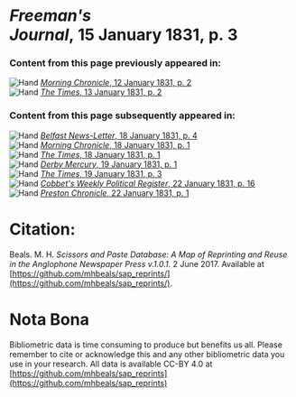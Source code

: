 # *Freeman's Journal*, 15 January 1831, p. 3  
  
### Content from this page previously appeared in:  
![Hand](http://scissorsandpaste.net/wp-content/uploads/2017/06/smallhandpointer.png) [*Morning Chronicle*, 12 January 1831, p. 2](https://mhbeals.github.io/sap_html/Morning-Chronicle/Morning-Chronicle-12-January-1831-p-2)  
![Hand](http://scissorsandpaste.net/wp-content/uploads/2017/06/smallhandpointer.png) [*The Times*, 13 January 1831, p. 2](https://mhbeals.github.io/sap_html/The-Times/The-Times-13-January-1831-p-2)  
  
### Content from this page subsequently appeared in:  
![Hand](http://scissorsandpaste.net/wp-content/uploads/2017/06/smallhandpointer.png) [*Belfast News-Letter*, 18 January 1831, p. 4](https://mhbeals.github.io/sap_html/Belfast-News-Letter/Belfast-News-Letter-18-January-1831-p-4)  
![Hand](http://scissorsandpaste.net/wp-content/uploads/2017/06/smallhandpointer.png) [*Morning Chronicle*, 18 January 1831, p. 1](https://mhbeals.github.io/sap_html/Morning-Chronicle/Morning-Chronicle-18-January-1831-p-1)  
![Hand](http://scissorsandpaste.net/wp-content/uploads/2017/06/smallhandpointer.png) [*The Times*, 18 January 1831, p. 1](https://mhbeals.github.io/sap_html/The-Times/The-Times-18-January-1831-p-1)  
![Hand](http://scissorsandpaste.net/wp-content/uploads/2017/06/smallhandpointer.png) [*Derby Mercury*, 19 January 1831, p. 1](https://mhbeals.github.io/sap_html/Derby-Mercury/Derby-Mercury-19-January-1831-p-1)  
![Hand](http://scissorsandpaste.net/wp-content/uploads/2017/06/smallhandpointer.png) [*The Times*, 19 January 1831, p. 3](https://mhbeals.github.io/sap_html/The-Times/The-Times-19-January-1831-p-3)  
![Hand](http://scissorsandpaste.net/wp-content/uploads/2017/06/smallhandpointer.png) [*Cobbet's Weekly Political Register*, 22 January 1831, p. 16](https://mhbeals.github.io/sap_html/Cobbet's-Weekly-Political-Register/Cobbet's-Weekly-Political-Register-22-January-1831-p-16)  
![Hand](http://scissorsandpaste.net/wp-content/uploads/2017/06/smallhandpointer.png) [*Preston Chronicle*, 22 January 1831, p. 1](https://mhbeals.github.io/sap_html/Preston-Chronicle/Preston-Chronicle-22-January-1831-p-1)  


# Citation: 

Beals. M. H. *Scissors and Paste Database: A Map of Reprinting and Reuse in the Anglophone Newspaper Press v.1.0.1.* 2 June 2017. Available at [https://github.com/mhbeals/sap_reprints/](https://github.com/mhbeals/sap_reprints/). 

# Nota Bona

Bibliometric data is time consuming to produce but benefits us all. Please remember to cite or acknowledge this and any other bibliometric data you use in your research. All data is available CC-BY 4.0 at [https://github.com/mhbeals/sap_reprints](https://github.com/mhbeals/sap_reprints)